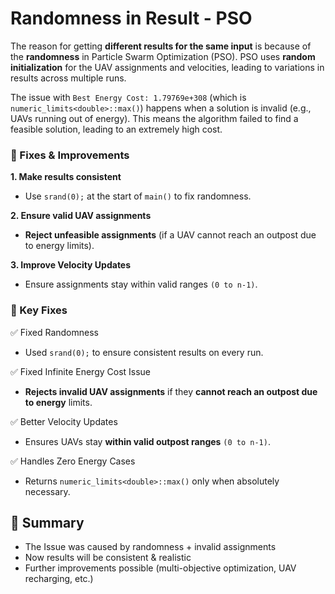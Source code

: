# Randomness in Result - PSO

The reason for getting **different results for the same input** is because of the **randomness** in Particle Swarm Optimization (PSO). PSO uses **random initialization** for the UAV assignments and velocities, leading to variations in results across multiple runs.

The issue with `Best Energy Cost: 1.79769e+308` (which is `numeric_limits<double>::max()`) happens when a solution is invalid (e.g., UAVs running out of energy). This means the algorithm failed to find a feasible solution, leading to an extremely high cost.

### 🔹 Fixes & Improvements

**1. Make results consistent**

- Use `srand(0);` at the start of `main()` to fix randomness.

**2. Ensure valid UAV assignments**

- **Reject unfeasible assignments** (if a UAV cannot reach an outpost due to energy limits).

**3. Improve Velocity Updates**

- Ensure assignments stay within valid ranges `(0 to n-1)`.

### 🔹 Key Fixes

✅ Fixed Randomness

- Used `srand(0);` to ensure consistent results on every run.

✅ Fixed Infinite Energy Cost Issue

- **Rejects invalid UAV assignments** if they **cannot reach an outpost due to energy** limits.

✅ Better Velocity Updates

- Ensures UAVs stay **within valid outpost ranges** `(0 to n-1)`.

✅ Handles Zero Energy Cases

- Returns `numeric_limits<double>::max()` only when absolutely necessary.

## 🎯 Summary

- The Issue was caused by randomness + invalid assignments
- Now results will be consistent & realistic
- Further improvements possible (multi-objective optimization, UAV recharging, etc.)

